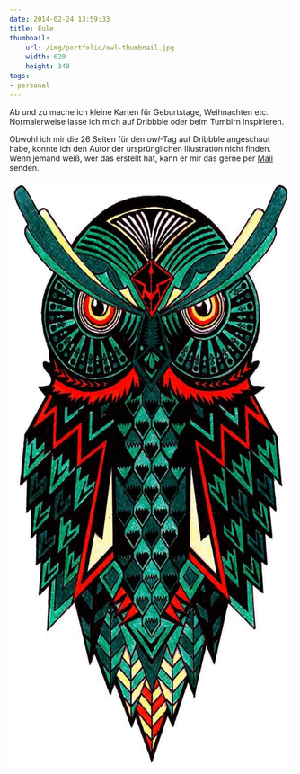 ```yaml
---
date: 2014-02-24 13:59:33
title: Eule
thumbnail:
    url: /img/portfolio/owl-thumbnail.jpg
    width: 620
    height: 349
tags:
- personal
---
```

Ab und zu mache ich kleine Karten für Geburtstage, Weihnachten etc. Normalerweise lasse ich mich auf Dribbble oder beim Tumblrn inspirieren.

Obwohl ich mir die 26 Seiten für den _owl_-Tag auf Dribbble angeschaut habe, konnte ich den Autor der ursprünglichen Illustration nicht finden. Wenn jemand weiß, wer das erstellt hat, kann er mir das gerne per [Mail](mailto:phrudloff@gmail.com) senden.

<img src="/img/portfolio/owl.jpg" alt="Eule" width="620" height="1044">
